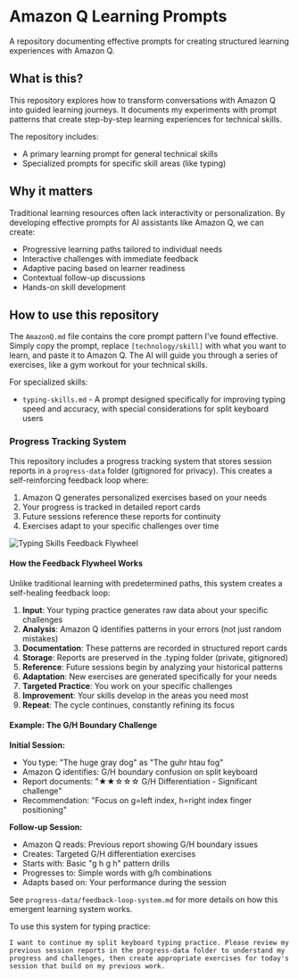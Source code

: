 # Amazon Q Learning Prompts

A repository documenting effective prompts for creating structured learning experiences with Amazon Q.

## What is this?

This repository explores how to transform conversations with Amazon Q into guided learning journeys. It documents my experiments with prompt patterns that create step-by-step learning experiences for technical skills.

The repository includes:
- A primary learning prompt for general technical skills
- Specialized prompts for specific skill areas (like typing)

## Why it matters

Traditional learning resources often lack interactivity or personalization. By developing effective prompts for AI assistants like Amazon Q, we can create:

- Progressive learning paths tailored to individual needs
- Interactive challenges with immediate feedback
- Adaptive pacing based on learner readiness
- Contextual follow-up discussions
- Hands-on skill development

## How to use this repository

The `AmazonQ.md` file contains the core prompt pattern I've found effective. Simply copy the prompt, replace `[technology/skill]` with what you want to learn, and paste it to Amazon Q. The AI will guide you through a series of exercises, like a gym workout for your technical skills.

For specialized skills:
- `typing-skills.md` - A prompt designed specifically for improving typing speed and accuracy, with special considerations for split keyboard users

### Progress Tracking System

This repository includes a progress tracking system that stores session reports in a `progress-data` folder (gitignored for privacy). This creates a self-reinforcing feedback loop where:

1. Amazon Q generates personalized exercises based on your needs
2. Your progress is tracked in detailed report cards
3. Future sessions reference these reports for continuity
4. Exercises adapt to your specific challenges over time

![Typing Skills Feedback Flywheel](https://mermaid.ink/img/pako:eNp1kk1PwzAMhv9KlBOIbdI-tK5FOyFx4MKBwyTEIZi4W6Q2VZJuIMR_x2m7wgYcIvt9_Np2jrBUBcIYC_XkjVN6Ib1Zy6VxVs-lrxfKlnCvVQXPYFRZwdxYWDtb-gAXUFm3hHtTrSBXBVRGO1AzuDFmDTfGPsGDqWDhVAXWlGBnYGwJtbJQmgKMW0GmHHjnwdkKZtIvYWFsBcYFOIc_Tn_gKfzZOLiSvgRry_DvHLzRJZhwYwZzZ9wKjPQBrHNVOPkfuJC-BGtWIXgGM-lWYJ0Pr2cwl34BtbJh4Azmxq3BuTqAM5hJt4HaVME5g7mxa3DWBzCDmfQbqI3dQGlcHc4ZzKV_htqtobJ1gDOYS_8CtfEvUBkXwBnMpX-F2r1CZeoAZzCX_g1q9waVrQM4g4X071C7d6hcHeAM5tLXULsaKlsHOIOF9B9Qu4_wDsLnBGO8tVbWxRfGu6TrRnHcT9I4jdOkl_STXjpIh2nXHSS9tJf2O0nUTYfpIEuSKMu6nf9RdJwkadxJu1GWZv1OJ-5m6TDrJVmaxXHU_QYSw9Wd?type=png)

#### How the Feedback Flywheel Works

Unlike traditional learning with predetermined paths, this system creates a self-healing feedback loop:

1. **Input**: Your typing practice generates raw data about your specific challenges
2. **Analysis**: Amazon Q identifies patterns in your errors (not just random mistakes)
3. **Documentation**: These patterns are recorded in structured report cards
4. **Storage**: Reports are preserved in the .typing folder (private, gitignored)
5. **Reference**: Future sessions begin by analyzing your historical patterns
6. **Adaptation**: New exercises are generated specifically for your needs
7. **Targeted Practice**: You work on your specific challenges
8. **Improvement**: Your skills develop in the areas you need most
9. **Repeat**: The cycle continues, constantly refining its focus

#### Example: The G/H Boundary Challenge

**Initial Session:**
- You type: "The huge gray dog" as "The guhr htau fog"
- Amazon Q identifies: G/H boundary confusion on split keyboard
- Report documents: "★★☆☆☆ G/H Differentiation - Significant challenge"
- Recommendation: "Focus on g=left index, h=right index finger positioning"

**Follow-up Session:**
- Amazon Q reads: Previous report showing G/H boundary issues
- Creates: Targeted G/H differentiation exercises
- Starts with: Basic "g h g h" pattern drills
- Progresses to: Simple words with g/h combinations
- Adapts based on: Your performance during the session

See `progress-data/feedback-loop-system.md` for more details on how this emergent learning system works.

To use this system for typing practice:
```
I want to continue my split keyboard typing practice. Please review my previous session reports in the progress-data folder to understand my progress and challenges, then create appropriate exercises for today's session that build on my previous work.
```
